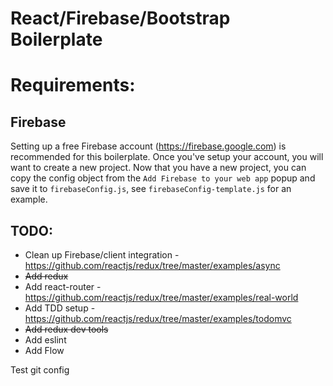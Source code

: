 React/Firebase/Bootstrap Boilerplate
====================================

Requirements:
=============

## Firebase
Setting up a free Firebase account (https://firebase.google.com) is recommended for this boilerplate. Once you've setup your account, you will want to create a new project. Now that you have a new project, you can copy the config object from the `Add Firebase to your web app` popup and save it to `firebaseConfig.js`, see `firebaseConfig-template.js` for an example.

## TODO:

* Clean up Firebase/client integration - https://github.com/reactjs/redux/tree/master/examples/async
* ~~Add redux~~
* Add react-router - https://github.com/reactjs/redux/tree/master/examples/real-world
* Add TDD setup - https://github.com/reactjs/redux/tree/master/examples/todomvc
* ~~Add redux dev tools~~
* Add eslint
* Add Flow

Test git config
